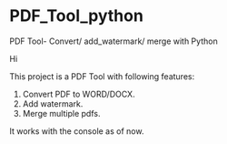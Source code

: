 # PDF_Tool_python
PDF Tool- Convert/ add_watermark/ merge with Python

Hi

This project is a PDF Tool with following features:
1. Convert PDF to WORD/DOCX.
2. Add watermark.
3. Merge multiple pdfs.

It works with the console as of now.
